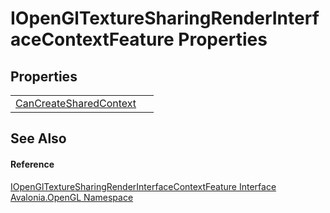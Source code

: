 # IOpenGlTextureSharingRenderInterfaceContextFeature Properties




## Properties
<table>
<tr>
<td><a href="P_Avalonia_OpenGL_IOpenGlTextureSharingRenderInterfaceContextFeature_CanCreateSharedContext">CanCreateSharedContext</a></td>
<td> </td>
</tr>
</table>

## See Also


#### Reference
<a href="T_Avalonia_OpenGL_IOpenGlTextureSharingRenderInterfaceContextFeature">IOpenGlTextureSharingRenderInterfaceContextFeature Interface</a>  
<a href="N_Avalonia_OpenGL">Avalonia.OpenGL Namespace</a>  

